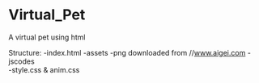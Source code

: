 # Virtual_Pet
A virtual pet using html

Structure:
  -index.html
  -assets  -png downloaded from //www.aigei.com
  -jscodes   
  -style.css & anim.css
  
